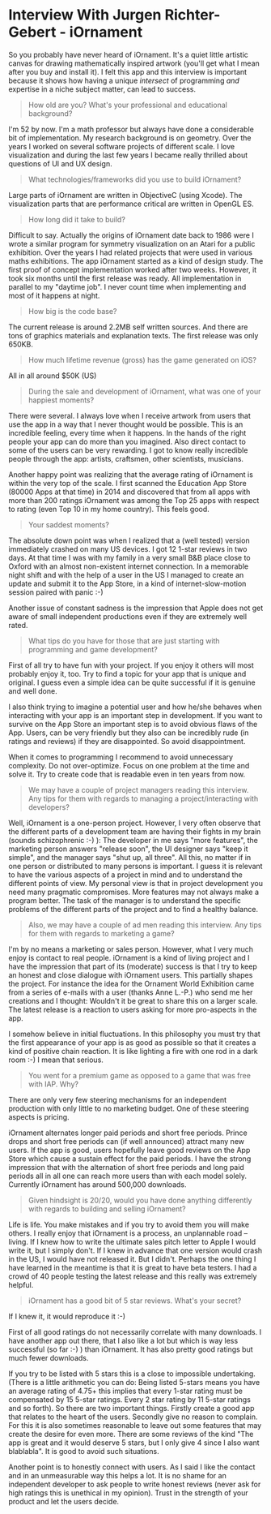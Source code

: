 # Interview With Jurgen Richter-Gebert - iOrnament

So you probably have never heard of iOrnament. It's a quiet little
artistic canvas for drawing mathematically inspired artwork (you'll
get what I mean after you buy and install it). I felt this app and
this interview is important because it shows how having a unique
_intersect_ of programming _and_ expertise in a niche subject matter, can
lead to success.

>How old are you? What's your professional and educational background?

I'm 52 by now. I'm a math professor but always have done a
considerable bit of implementation. My research background is on
geometry. Over the years I worked on several software projects of
different scale. I love visualization and during the last few years I
became really thrilled about questions of UI and UX design.

>What technologies/frameworks did you use to build iOrnament?

Large parts of iOrnament are written in ObjectiveC (using Xcode).
The visualization parts that are performance critical are written in OpenGL ES.

>How long did it take to build?

Difficult to say. Actually the origins of iOrnament date back to 1986
were I wrote a similar program for symmetry visualization on an Atari
for a public exhibition. Over the years I had related projects that
were used in various maths exhibitions. The app iOrnament started as a
kind of design study. The first proof of concept implementation worked
after two weeks. However, it took six months until the first release
was ready. All implementation in parallel to my "daytime job". I never
count time when implementing and most of it happens at night.

>How big is the code base?

The current release is around 2.2MB self written sources. And there
are tons of graphics materials and explanation texts. The first
release was only 650KB.

>How much lifetime revenue (gross) has the game generated on iOS?

All in all around $50K (US)

>During the sale and development of iOrnament, what was one of your happiest moments?

There were several. I always love when I receive artwork from users
that use the app in a way that I never thought would be possible. This
is an incredible feeling, every time when it happens. In the hands of
the right people your app can do more than you imagined. Also direct
contact to some of the users can be very rewarding. I got to know
really incredible people through the app: artists, craftsmen, other
scientists, musicians.

Another happy point was realizing that the average rating of iOrnament
is within the very top of the scale. I first scanned the Education App
Store (80000 Apps at that time) in 2014 and discovered that from all
apps with more than 200 ratings iOrnament was among the Top 25 apps
with respect to rating (even Top 10 in my home country). This feels
good.

>Your saddest moments?

The absolute down point was when I realized that  a (well tested)
version immediately crashed on many US devices. I got 12 1-star
reviews in two days. At that time I was with my family in a very small
B&B place close to Oxford with an almost non-existent internet
connection. In a memorable night shift and with the help of a user in
the US I managed to create an update and submit it to the App Store,
in a kind of internet-slow-motion session paired with panic :-)

Another issue of constant sadness is the impression that Apple does
not get aware of small independent productions even if they are
extremely well rated.

>What tips do you have for those that are just starting with
>programming and game development?

First of all try to have fun with your project. If you enjoy it others
will most probably enjoy it, too. Try to find a topic for your app
that is unique and original. I guess even a simple idea can be quite
successful if it is genuine and well done.

I also think trying to imagine a potential user and how he/she behaves
when interacting with your app is an important step in development. If
you want to survive on the App Store an important step is to avoid
obvious flaws of the App. Users, can be very friendly but they also
can be incredibly rude (in ratings and reviews) if they are
disappointed. So avoid disappointment.

When it comes to programming I recommend to avoid unnecessary
complexity. Do not over-optimize. Focus on one problem at the time and
solve it. Try to create code that is readable even in ten years from
now.

>We may have a couple of project managers reading this interview. Any
>tips for them with regards to managing a project/interacting with
>developers?

Well, iOrnament is a one-person project. However, I very often observe
that the different parts of a development team are having their fights
in my brain (sounds schizophrenic :-) ): The developer in me says
"more features", the marketing person answers "release soon", the UI
designer says "keep it simple", and the manager says "shut up, all
three". All this, no matter if in one person or distributed to many
persons is important. I guess it is relevant to have the various
aspects of a project in mind and to understand the different points of
view. My personal view is that in project development you need many
pragmatic compromises. More features may not always make a program
better. The task of the manager is to understand the specific problems
of the different parts of the project and to find a healthy balance.

>Also, we may have a couple of ad men reading this interview. Any tips
>for them with regards to marketing a game?

I'm by no means a marketing or sales person. However, what I very much
enjoy is contact to real people. iOrnament is a kind of living project
and I have the impression that part of its (moderate) success is that
I try to keep an honest and close dialogue with iOrnament users. This
partially shapes the project. For instance the idea for the Ornament
World Exhibition came from a series of e-mails with  a user (thanks
Anne L.-P.) who send me her creations and I thought: Wouldn't it be
great to share this on a larger scale. The latest release is a
reaction to  users asking for more pro-aspects in the app.

I somehow believe in initial fluctuations. In this philosophy you must
try that the first appearance of your app is as good as possible so
that it creates a kind of positive chain reaction. It is like lighting
a fire with one rod in a dark room :-) I mean that serious.

>You went for a premium game as opposed to a game that was free with IAP. Why?

There are only very few steering mechanisms for an independent
production with only little to no marketing budget. One of these
steering aspects is pricing.

iOrnament alternates longer paid periods and short free
periods. Prince drops and short free periods can (if well announced)
attract many new users. If the app is good, users hopefully leave good
reviews on the App Store which cause a sustain effect for the paid
periods. I have the strong impression that with the alternation of
short free periods and long paid periods all in all one can reach more
users than with each model solely. Currently iOrnament has around
500,000 downloads.

>Given hindsight is 20/20, would you have done anything differently
>with regards to building and selling iOrnament?

Life is life. You make mistakes and if you try to avoid them you will
make others. I really enjoy that iOrnament is a process, an
unplannable road – living. If I knew how to write the ultimate sales
pitch letter to Apple I would write it, but I simply don't. If I knew
in advance that one version would crash in the US, I would have not
released it. But I didn't. Perhaps the one thing I have learned in the
meantime is that it is great to have beta testers. I had a crowd of 40
people testing the latest release and this really was extremely
helpful.

>iOrnament has a good bit of 5 star reviews. What's your secret?

If I knew it, it would reproduce it :-)

First of all good ratings do not necessarily correlate with many
downloads. I have another app out there, that I also like a lot but
which is way less successful (so far :-) ) than iOrnament. It has also
pretty good ratings but much fewer downloads.

If you try to be listed with 5 stars this is a close to impossible
undertaking. (There is a little arithmetic you can do: Being listed
5-stars means you have an average rating of 4.75+ this implies that
every 1-star rating must be compensated by 15 5-star ratings. Every 2
star rating by 11 5-star ratings and so forth). So there are two
important things. Firstly create a good app that relates to the heart
of the users. Secondly give no reason to complain. For this it is also
sometimes reasonable to leave out some features that may create the
desire for even more. There are some reviews of the kind "The app is
great and it would deserve 5 stars, but I only give 4 since I also
want blablabla". It is good to avoid such situations.

Another point is to honestly connect with users. As I said I like the
contact and in an unmeasurable way this helps a lot. It is no shame
for an independent developer to ask people to write honest reviews
(never ask for high ratings this is unethical in my opinion). Trust in
the strength of your product and let the users decide.
